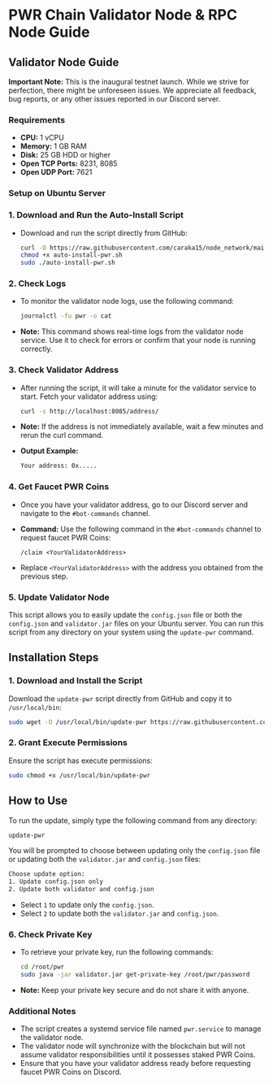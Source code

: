 # PWR Chain Validator Node & RPC Node Guide

## Validator Node Guide

**Important Note:** This is the inaugural testnet launch. While we strive for perfection, there might be unforeseen issues. We appreciate all feedback, bug reports, or any other issues reported in our Discord server.

### Requirements

- **CPU:** 1 vCPU
- **Memory:** 1 GB RAM
- **Disk:** 25 GB HDD or higher
- **Open TCP Ports:** 8231, 8085
- **Open UDP Port:** 7621

### Setup on Ubuntu Server

### 1. Download and Run the Auto-Install Script

- Download and run the script directly from GitHub:

  ```bash
  curl -O https://raw.githubusercontent.com/caraka15/node_network/main/pwr/auto-install-pwr.sh
  chmod +x auto-install-pwr.sh
  sudo ./auto-install-pwr.sh
  ```

### 2. Check Logs

- To monitor the validator node logs, use the following command:

  ```bash
  journalctl -fu pwr -o cat
  ```

- **Note:** This command shows real-time logs from the validator node service. Use it to check for errors or confirm that your node is running correctly.

### 3. Check Validator Address

- After running the script, it will take a minute for the validator service to start. Fetch your validator address using:

  ```bash
  curl -s http://localhost:8085/address/
  ```

- **Note:** If the address is not immediately available, wait a few minutes and rerun the curl command.

- **Output Example:**

  ```bash
  Your address: 0x.....
  ```

### 4. Get Faucet PWR Coins

- Once you have your validator address, go to our Discord server and navigate to the `#bot-commands` channel.

- **Command:** Use the following command in the `#bot-commands` channel to request faucet PWR Coins:

  ```plaintext
  /claim <YourValidatorAddress>
  ```

- Replace `<YourValidatorAddress>` with the address you obtained from the previous step.

### 5. Update Validator Node

This script allows you to easily update the `config.json` file or both the `config.json` and `validator.jar` files on your Ubuntu server. You can run this script from any directory on your system using the `update-pwr` command.

## Installation Steps

### 1. Download and Install the Script

Download the `update-pwr` script directly from GitHub and copy it to `/usr/local/bin`:

```bash
sudo wget -O /usr/local/bin/update-pwr https://raw.githubusercontent.com/caraka15/node_network/main/pwr/update-pwr.sh
```

### 2. Grant Execute Permissions

Ensure the script has execute permissions:

```bash
sudo chmod +x /usr/local/bin/update-pwr
```

## How to Use

To run the update, simply type the following command from any directory:

```bash
update-pwr
```

You will be prompted to choose between updating only the `config.json` file or updating both the `validator.jar` and `config.json` files:

```bash
Choose update option:
1. Update config.json only
2. Update both validator and config.json
```

- Select `1` to update only the `config.json`.
- Select `2` to update both the `validator.jar` and `config.json`.

### 6. Check Private Key

- To retrieve your private key, run the following commands:

  ```bash
  cd /root/pwr
  sudo java -jar validator.jar get-private-key /root/pwr/password
  ```

- **Note:** Keep your private key secure and do not share it with anyone.

### Additional Notes

- The script creates a systemd service file named `pwr.service` to manage the validator node.
- The validator node will synchronize with the blockchain but will not assume validator responsibilities until it possesses staked PWR Coins.
- Ensure that you have your validator address ready before requesting faucet PWR Coins on Discord.

